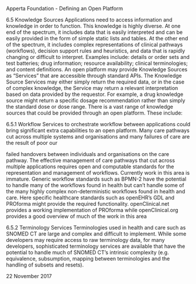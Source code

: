 Apperta Foundation - Defining an Open Platform

6.5 Knowledge Sources
Applications need to access information
and knowledge in order to function. This
knowledge is highly diverse. At one end of
the spectrum, it includes data that is easily
interpreted and can be easily provided
in the form of simple static lists and
tables. At the other end of the spectrum,
it includes complex representations of
clinical pathways (workflows), decision
support rules and heuristics, and data that
is rapidly changing or difficult to interpret.
Examples include: details or order sets and
test batteries; drug information; resource
availability; clinical terminologies; and
content definitions.
An open platform may provide Knowledge
Sources as “Services” that are accessible
through standard APIs. The Knowledge
Source Services may either simply
return the required data, or in the case
of complex knowledge, the Service may
return a relevant interpretation based
on data provided by the requestor. For
example, a drug knowledge source might
return a specific dosage recommendation
rather than simply the standard dose or
dose range.
There is a vast range of knowledge
sources that could be provided through an
open platform. These include:

6.5.1 Workflow
Services to orchestrate workflow between
applications could bring significant
extra capabilities to an open platform.
Many care pathways cut across multiple
systems and organisations and many
failures of care are the result of poor our

failed handovers between individuals and
organisations on the care pathway.
The effective management of care
pathways that cut across multiple
applications requires open and
computable standards for the
representation and management of
workflows. Currently work in this area is
immature. Generic workflow standards
such as BPMN-2 have the potential to
handle many of the workflows found
in health but can’t handle some of the
many highly complex non-deterministic
workflows found in health and care.
Here specific healthcare standards
such as openEHR’s GDL and PROforma
might provide the required functionality.
openClinical.net provides a working
implementation of PROforma while
openClinical.org provides a good overview
of much of the work in this area

6.5.2 Terminology Services
Terminologies used in health and care
such as SNOMED CT are large and
complex and difficult to implement.
While some developers may require
access to raw terminology data, for many
developers, sophisticated terminology
services are available that have the
potential to handle much of SNOMED CT’s
intrinsic complexity (e.g. equivalence,
subsumption, mapping between
terminologies and the handling of subsets
and resets).

22
November 2017


